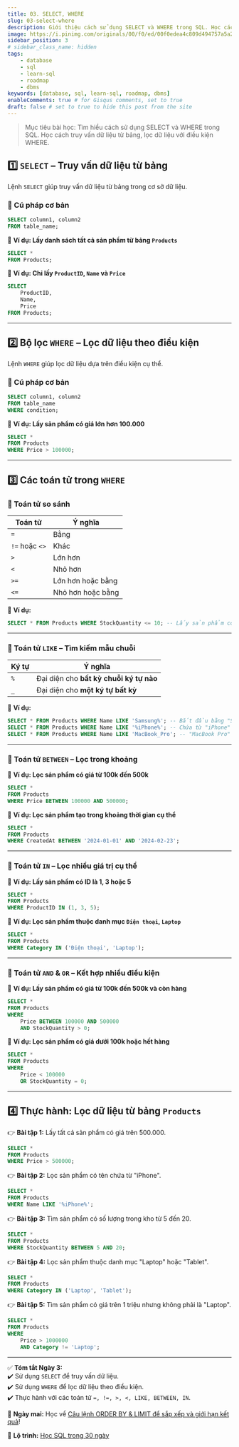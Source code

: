 ```yaml
---
title: 03. SELECT, WHERE
slug: 03-select-where
description: Giới thiệu cách sử dụng SELECT và WHERE trong SQL. Học cách truy vấn dữ liệu từ bảng, lọc dữ liệu với điều kiện WHERE.
image: https://i.pinimg.com/originals/00/f0/ed/00f0edea4c809d494757a5a251291cfe.jpg
sidebar_position: 3
# sidebar_class_name: hidden
tags:
    - database
    - sql
    - learn-sql
    - roadmap
    - dbms
keywords: [database, sql, learn-sql, roadmap, dbms]
enableComments: true # for Gisqus comments, set to true
draft: false # set to true to hide this post from the site
---
```


> Mục tiêu bài học: Tìm hiểu cách sử dụng SELECT và WHERE trong SQL. Học cách truy vấn dữ liệu từ bảng, lọc dữ liệu với điều kiện WHERE.

## **1️⃣ `SELECT` – Truy vấn dữ liệu từ bảng**  
Lệnh `SELECT` giúp truy vấn dữ liệu từ bảng trong cơ sở dữ liệu.  
### **🔹 Cú pháp cơ bản**  
```sql
SELECT column1, column2 
FROM table_name;
```

📌 **Ví dụ: Lấy danh sách tất cả sản phẩm từ bảng `Products`**  
```sql
SELECT * 
FROM Products;
```

📌 **Ví dụ: Chỉ lấy `ProductID`, `Name` và `Price`**  
```sql
SELECT 
    ProductID, 
    Name, 
    Price 
FROM Products;
```

---

## **2️⃣ Bộ lọc `WHERE` – Lọc dữ liệu theo điều kiện**  
Lệnh `WHERE` giúp lọc dữ liệu dựa trên điều kiện cụ thể.  

### **🔹 Cú pháp cơ bản**  
```sql
SELECT column1, column2 
FROM table_name 
WHERE condition;
```

📌 **Ví dụ: Lấy sản phẩm có giá lớn hơn 100.000**  
```sql
SELECT * 
FROM Products 
WHERE Price > 100000;
```

---

## **3️⃣ Các toán tử trong `WHERE`**  

### **🔹 Toán tử so sánh**  
| Toán tử | Ý nghĩa |
|---------|--------|
| `=`     | Bằng |
| `!=` hoặc `<>` | Khác |
| `>`     | Lớn hơn |
| `<`     | Nhỏ hơn |
| `>=`    | Lớn hơn hoặc bằng |
| `<=`    | Nhỏ hơn hoặc bằng |

📌 **Ví dụ:**  
```sql
SELECT * FROM Products WHERE StockQuantity <= 10; -- Lấy sản phẩm có số lượng <= 10
```

---

### **🔹 Toán tử `LIKE` – Tìm kiếm mẫu chuỗi**  
| Ký tự  | Ý nghĩa |
|--------|---------|
| `%`    | Đại diện cho **bất kỳ chuỗi ký tự nào** |
| `_`    | Đại diện cho **một ký tự bất kỳ** |

📌 **Ví dụ:**  
```sql
SELECT * FROM Products WHERE Name LIKE 'Samsung%'; -- Bắt đầu bằng "Samsung"
SELECT * FROM Products WHERE Name LIKE '%iPhone%'; -- Chứa từ "iPhone"
SELECT * FROM Products WHERE Name LIKE 'MacBook_Pro'; -- "MacBook Pro" hoặc "MacBook-Pro"
```

---

### **🔹 Toán tử `BETWEEN` – Lọc trong khoảng**  
📌 **Ví dụ: Lọc sản phẩm có giá từ 100k đến 500k**  
```sql
SELECT * 
FROM Products 
WHERE Price BETWEEN 100000 AND 500000;
```

📌 **Ví dụ: Lọc sản phẩm tạo trong khoảng thời gian cụ thể**  
```sql
SELECT * 
FROM Products 
WHERE CreatedAt BETWEEN '2024-01-01' AND '2024-02-23';
```

---

### **🔹 Toán tử `IN` – Lọc nhiều giá trị cụ thể**  
📌 **Ví dụ: Lấy sản phẩm có ID là 1, 3 hoặc 5**  
```sql
SELECT * 
FROM Products 
WHERE ProductID IN (1, 3, 5);
```

📌 **Ví dụ: Lọc sản phẩm thuộc danh mục `Điện thoại`, `Laptop`**  
```sql
SELECT * 
FROM Products 
WHERE Category IN ('Điện thoại', 'Laptop');
```

---

### **🔹 Toán tử `AND` & `OR` – Kết hợp nhiều điều kiện**  
📌 **Ví dụ: Lấy sản phẩm có giá từ 100k đến 500k và còn hàng**  
```sql
SELECT * 
FROM Products 
WHERE 
    Price BETWEEN 100000 AND 500000 
    AND StockQuantity > 0;
```

📌 **Ví dụ: Lọc sản phẩm có giá dưới 100k hoặc hết hàng**  
```sql
SELECT * 
FROM Products 
WHERE 
    Price < 100000 
    OR StockQuantity = 0;
```

---

## **4️⃣ Thực hành: Lọc dữ liệu từ bảng `Products`**  
👉 **Bài tập 1:** Lấy tất cả sản phẩm có giá trên 500.000.  
```sql
SELECT * 
FROM Products 
WHERE Price > 500000;
```

👉 **Bài tập 2:** Lọc sản phẩm có tên chứa từ "iPhone".  
```sql
SELECT * 
FROM Products 
WHERE Name LIKE '%iPhone%';
```

👉 **Bài tập 3:** Tìm sản phẩm có số lượng trong kho từ 5 đến 20.  
```sql
SELECT * 
FROM Products 
WHERE StockQuantity BETWEEN 5 AND 20;
```

👉 **Bài tập 4:** Lọc sản phẩm thuộc danh mục "Laptop" hoặc "Tablet".  
```sql
SELECT * 
FROM Products 
WHERE Category IN ('Laptop', 'Tablet');
```

👉 **Bài tập 5:** Tìm sản phẩm có giá trên 1 triệu nhưng không phải là "Laptop".  
```sql
SELECT * 
FROM Products 
WHERE 
    Price > 1000000 
    AND Category != 'Laptop';
```

---

✅ **Tóm tắt Ngày 3:**  
✔️ Sử dụng `SELECT` để truy vấn dữ liệu.  
✔️ Sử dụng `WHERE` để lọc dữ liệu theo điều kiện.  
✔️ Thực hành với các toán tử `=, !=, >, <, LIKE, BETWEEN, IN`.  

🚀 **Ngày mai:** Học về [Câu lệnh ORDER BY & LIMIT để sắp xếp và giới hạn kết quả](04.%20ORDER%20BY%20-%20LIMIT.md)!

📌 **Lộ trình:** [Học SQL trong 30 ngày](00.%2030-Day%20SQL%20Learning%20Roadmap.md)